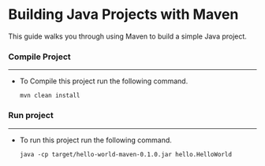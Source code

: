 # Building Java Projects with Maven
This guide walks you through using Maven to build a simple Java project.

### Compile Project
---
+ To Compile this project run the following command.

    `mvn clean install`

### Run project
---
+ To run this project run the following command.

    `java -cp target/hello-world-maven-0.1.0.jar hello.HelloWorld`
